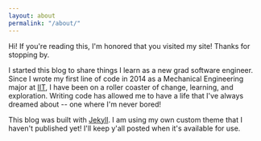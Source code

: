 ```yaml
---
layout: about
permalink: "/about/"
---
```


Hi! If you're reading this, I'm honored that you visited my site! Thanks for stopping by.

I started this blog to share things I learn as a new grad software engineer. Since I wrote my first line of code in 2014 as a Mechanical Engineering major at [IIT](http://science.iit.edu/computer-science/qa-emily-warman), I have been on a roller coaster of change, learning, and exploration. Writing code has allowed me to have a life that I've always dreamed about -- one where I'm never bored!

This blog was built with [Jekyll](https://jekyllrb.com/). I am using my own custom theme that I haven't published yet! I'll keep y'all posted when it's available for use.